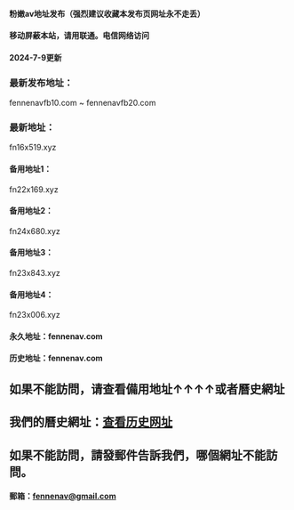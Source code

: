 #### 粉嫩av地址发布（强烈建议收藏本发布页网址永不走丢）
#### 移动屏蔽本站，请用联通。电信网络访问
#### 2024-7-9更新
### 最新发布地址：
fennenavfb10.com ~ fennenavfb20.com
### 最新地址：
fn16x519.xyz
#### 备用地址1：
fn22x169.xyz
#### 备用地址2：
fn24x680.xyz
#### 备用地址3：
fn23x843.xyz
#### 备用地址4：
fn23x006.xyz
#### 永久地址：fennenav.com
#### 历史地址：fennenav.com
## 如果不能訪問，请查看備用地址↑↑↑↑或者曆史網址
## 我們的曆史網址：[查看历史网址](https://github.com/fennenav/fennenav.site/wiki/%E7%B2%89%E5%AB%A9av%E5%8E%86%E5%8F%B2%E5%9C%B0%E5%9D%80)
## 如果不能訪問，請發郵件告訴我們，哪個網址不能訪問。
#### 郵箱：fennenav@gmail.com
